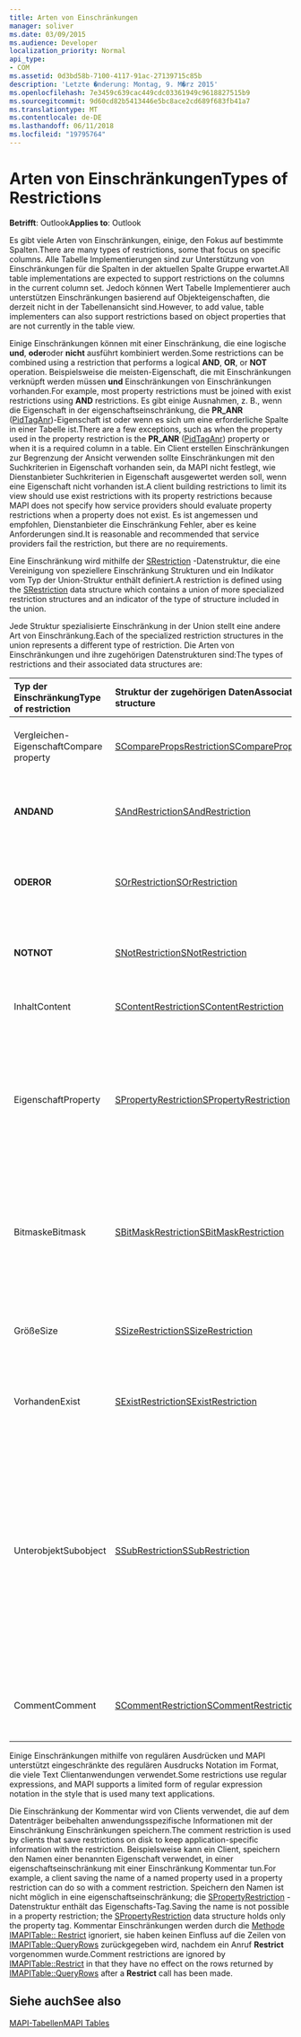 ```yaml
---
title: Arten von Einschränkungen
manager: soliver
ms.date: 03/09/2015
ms.audience: Developer
localization_priority: Normal
api_type:
- COM
ms.assetid: 0d3bd58b-7100-4117-91ac-27139715c85b
description: 'Letzte �nderung: Montag, 9. M�rz 2015'
ms.openlocfilehash: 7e3459c639cac449cdc03361949c9618827515b9
ms.sourcegitcommit: 9d60cd82b5413446e5bc8ace2cd689f683fb41a7
ms.translationtype: MT
ms.contentlocale: de-DE
ms.lasthandoff: 06/11/2018
ms.locfileid: "19795764"
---
```

# <a name="types-of-restrictions"></a><span data-ttu-id="780b0-103">Arten von Einschränkungen</span><span class="sxs-lookup"><span data-stu-id="780b0-103">Types of Restrictions</span></span>

  
  
<span data-ttu-id="780b0-104">**Betrifft**: Outlook</span><span class="sxs-lookup"><span data-stu-id="780b0-104">**Applies to**: Outlook</span></span> 
  
<span data-ttu-id="780b0-105">Es gibt viele Arten von Einschränkungen, einige, den Fokus auf bestimmte Spalten.</span><span class="sxs-lookup"><span data-stu-id="780b0-105">There are many types of restrictions, some that focus on specific columns.</span></span> <span data-ttu-id="780b0-106">Alle Tabelle Implementierungen sind zur Unterstützung von Einschränkungen für die Spalten in der aktuellen Spalte Gruppe erwartet.</span><span class="sxs-lookup"><span data-stu-id="780b0-106">All table implementations are expected to support restrictions on the columns in the current column set.</span></span> <span data-ttu-id="780b0-107">Jedoch können Wert Tabelle Implementierer auch unterstützen Einschränkungen basierend auf Objekteigenschaften, die derzeit nicht in der Tabellenansicht sind.</span><span class="sxs-lookup"><span data-stu-id="780b0-107">However, to add value, table implementers can also support restrictions based on object properties that are not currently in the table view.</span></span>
  
<span data-ttu-id="780b0-108">Einige Einschränkungen können mit einer Einschränkung, die eine logische **und**, **oder**oder **nicht** ausführt kombiniert werden.</span><span class="sxs-lookup"><span data-stu-id="780b0-108">Some restrictions can be combined using a restriction that performs a logical **AND**, **OR**, or **NOT** operation.</span></span> <span data-ttu-id="780b0-109">Beispielsweise die meisten-Eigenschaft, die mit Einschränkungen verknüpft werden müssen **und** Einschränkungen von Einschränkungen vorhanden.</span><span class="sxs-lookup"><span data-stu-id="780b0-109">For example, most property restrictions must be joined with exist restrictions using **AND** restrictions.</span></span> <span data-ttu-id="780b0-110">Es gibt einige Ausnahmen, z. B., wenn die Eigenschaft in der eigenschaftseinschränkung, die **PR_ANR** ([PidTagAnr](pidtaganr-canonical-property.md))-Eigenschaft ist oder wenn es sich um eine erforderliche Spalte in einer Tabelle ist.</span><span class="sxs-lookup"><span data-stu-id="780b0-110">There are a few exceptions, such as when the property used in the property restriction is the **PR_ANR** ([PidTagAnr](pidtaganr-canonical-property.md)) property or when it is a required column in a table.</span></span> <span data-ttu-id="780b0-111">Ein Client erstellen Einschränkungen zur Begrenzung der Ansicht verwenden sollte Einschränkungen mit den Suchkriterien in Eigenschaft vorhanden sein, da MAPI nicht festlegt, wie Dienstanbieter Suchkriterien in Eigenschaft ausgewertet werden soll, wenn eine Eigenschaft nicht vorhanden ist.</span><span class="sxs-lookup"><span data-stu-id="780b0-111">A client building restrictions to limit its view should use exist restrictions with its property restrictions because MAPI does not specify how service providers should evaluate property restrictions when a property does not exist.</span></span> <span data-ttu-id="780b0-112">Es ist angemessen und empfohlen, Dienstanbieter die Einschränkung Fehler, aber es keine Anforderungen sind.</span><span class="sxs-lookup"><span data-stu-id="780b0-112">It is reasonable and recommended that service providers fail the restriction, but there are no requirements.</span></span> 
  
<span data-ttu-id="780b0-113">Eine Einschränkung wird mithilfe der [SRestriction](srestriction.md) -Datenstruktur, die eine Vereinigung von speziellere Einschränkung Strukturen und ein Indikator vom Typ der Union-Struktur enthält definiert.</span><span class="sxs-lookup"><span data-stu-id="780b0-113">A restriction is defined using the [SRestriction](srestriction.md) data structure which contains a union of more specialized restriction structures and an indicator of the type of structure included in the union.</span></span> 
  
<span data-ttu-id="780b0-114">Jede Struktur spezialisierte Einschränkung in der Union stellt eine andere Art von Einschränkung.</span><span class="sxs-lookup"><span data-stu-id="780b0-114">Each of the specialized restriction structures in the union represents a different type of restriction.</span></span> <span data-ttu-id="780b0-115">Die Arten von Einschränkungen und ihre zugehörigen Datenstrukturen sind:</span><span class="sxs-lookup"><span data-stu-id="780b0-115">The types of restrictions and their associated data structures are:</span></span>
  
|<span data-ttu-id="780b0-116">**Typ der Einschränkung**</span><span class="sxs-lookup"><span data-stu-id="780b0-116">**Type of restriction**</span></span>|<span data-ttu-id="780b0-117">**Struktur der zugehörigen Daten**</span><span class="sxs-lookup"><span data-stu-id="780b0-117">**Associated data structure**</span></span>|<span data-ttu-id="780b0-118">**Beschreibung**</span><span class="sxs-lookup"><span data-stu-id="780b0-118">**Description**</span></span>|
|:-----|:-----|:-----|
|<span data-ttu-id="780b0-119">Vergleichen-Eigenschaft</span><span class="sxs-lookup"><span data-stu-id="780b0-119">Compare property</span></span>  <br/> |[<span data-ttu-id="780b0-120">SComparePropsRestriction</span><span class="sxs-lookup"><span data-stu-id="780b0-120">SComparePropsRestriction</span></span>](scomparepropsrestriction.md) <br/> |<span data-ttu-id="780b0-121">Vergleicht zwei Eigenschaften des gleichen Typs.</span><span class="sxs-lookup"><span data-stu-id="780b0-121">Compares two properties of the same type.</span></span>  <br/> |
|<span data-ttu-id="780b0-122">**AND**</span><span class="sxs-lookup"><span data-stu-id="780b0-122">**AND**</span></span> <br/> |[<span data-ttu-id="780b0-123">SAndRestriction</span><span class="sxs-lookup"><span data-stu-id="780b0-123">SAndRestriction</span></span>](sandrestriction.md) <br/> |<span data-ttu-id="780b0-124">Führt eine logische **AND** -Operation mit zwei oder mehr Einschränkungen.</span><span class="sxs-lookup"><span data-stu-id="780b0-124">Performs a logical **AND** operation on two or more restrictions.</span></span>  <br/> |
|<span data-ttu-id="780b0-125">**ODER**</span><span class="sxs-lookup"><span data-stu-id="780b0-125">**OR**</span></span> <br/> |[<span data-ttu-id="780b0-126">SOrRestriction</span><span class="sxs-lookup"><span data-stu-id="780b0-126">SOrRestriction</span></span>](sorrestriction.md) <br/> |<span data-ttu-id="780b0-127">Führt eine logische **OR** -Operation für zwei oder mehr Einschränkungen.</span><span class="sxs-lookup"><span data-stu-id="780b0-127">Performs a logical **OR** operation on two or more restrictions.</span></span>  <br/> |
|<span data-ttu-id="780b0-128">**NOT**</span><span class="sxs-lookup"><span data-stu-id="780b0-128">**NOT**</span></span> <br/> |[<span data-ttu-id="780b0-129">SNotRestriction</span><span class="sxs-lookup"><span data-stu-id="780b0-129">SNotRestriction</span></span>](snotrestriction.md) <br/> |<span data-ttu-id="780b0-130">Führt eine logische **NOT** -Operation für zwei oder mehr Einschränkungen.</span><span class="sxs-lookup"><span data-stu-id="780b0-130">Performs a logical **NOT** operation on two or more restrictions.</span></span>  <br/> |
|<span data-ttu-id="780b0-131">Inhalt</span><span class="sxs-lookup"><span data-stu-id="780b0-131">Content</span></span>  <br/> |[<span data-ttu-id="780b0-132">SContentRestriction</span><span class="sxs-lookup"><span data-stu-id="780b0-132">SContentRestriction</span></span>](scontentrestriction.md) <br/> |<span data-ttu-id="780b0-133">Sucht angegebene Daten.</span><span class="sxs-lookup"><span data-stu-id="780b0-133">Locates specified data.</span></span>  <br/> |
|<span data-ttu-id="780b0-134">Eigenschaft</span><span class="sxs-lookup"><span data-stu-id="780b0-134">Property</span></span>  <br/> |[<span data-ttu-id="780b0-135">SPropertyRestriction</span><span class="sxs-lookup"><span data-stu-id="780b0-135">SPropertyRestriction</span></span>](spropertyrestriction.md) <br/> |<span data-ttu-id="780b0-136">Gibt den Wert einer bestimmten Eigenschaft als Kriterium für den Abgleich.</span><span class="sxs-lookup"><span data-stu-id="780b0-136">Specifies a particular property value as criteria for matching.</span></span> <span data-ttu-id="780b0-137">Kann beispielsweise verwendet werden für einen bestimmten Typ Anlage suchen.</span><span class="sxs-lookup"><span data-stu-id="780b0-137">Can be used, for example, to search for a particular type of attachment.</span></span>  <br/> |
|<span data-ttu-id="780b0-138">Bitmaske</span><span class="sxs-lookup"><span data-stu-id="780b0-138">Bitmask</span></span>  <br/> |[<span data-ttu-id="780b0-139">SBitMaskRestriction</span><span class="sxs-lookup"><span data-stu-id="780b0-139">SBitMaskRestriction</span></span>](sbitmaskrestriction.md) <br/> |<span data-ttu-id="780b0-140">Eine Bitmaske gilt in der Regel zu einer Eigenschaft PT_LONG, um festzustellen, ob bestimmte Flags festgelegt sind.</span><span class="sxs-lookup"><span data-stu-id="780b0-140">Applies a bitmask to a PT_LONG property, typically to determine whether particular flags are set.</span></span>  <br/> |
|<span data-ttu-id="780b0-141">Größe</span><span class="sxs-lookup"><span data-stu-id="780b0-141">Size</span></span>  <br/> |[<span data-ttu-id="780b0-142">SSizeRestriction</span><span class="sxs-lookup"><span data-stu-id="780b0-142">SSizeRestriction</span></span>](ssizerestriction.md) <br/> |<span data-ttu-id="780b0-143">Die Größe einer Eigenschaft über die standardmäßigen relationale Operatoren getestet.</span><span class="sxs-lookup"><span data-stu-id="780b0-143">Tests the size of a property using standard relational operators.</span></span>  <br/> |
|<span data-ttu-id="780b0-144">Vorhanden</span><span class="sxs-lookup"><span data-stu-id="780b0-144">Exist</span></span>  <br/> |[<span data-ttu-id="780b0-145">SExistRestriction</span><span class="sxs-lookup"><span data-stu-id="780b0-145">SExistRestriction</span></span>](sexistrestriction.md) <br/> |<span data-ttu-id="780b0-146">Überprüft, ob ein Objekt einen Wert für eine Eigenschaft verfügt.</span><span class="sxs-lookup"><span data-stu-id="780b0-146">Tests whether an object has a value for a property.</span></span>  <br/> |
|<span data-ttu-id="780b0-147">Unterobjekt</span><span class="sxs-lookup"><span data-stu-id="780b0-147">Subobject</span></span>  <br/> |[<span data-ttu-id="780b0-148">SSubRestriction</span><span class="sxs-lookup"><span data-stu-id="780b0-148">SSubRestriction</span></span>](ssubrestriction.md) <br/> |<span data-ttu-id="780b0-149">Verwendet für die Suche über Unterobjekte oder -Objekten, die mit einem Eintrag Bezeichner, wie Empfänger und Anlagen nicht zugegriffen werden können.</span><span class="sxs-lookup"><span data-stu-id="780b0-149">Used for searching through subobjects, or objects that cannot be accessed with an entry identifier, such as recipients and attachments.</span></span> <span data-ttu-id="780b0-150">Kann beispielsweise verwendet werden nach einem bestimmten Empfänger nach Nachrichten gesucht.</span><span class="sxs-lookup"><span data-stu-id="780b0-150">Can be used, for example, to look for messages for a particular recipient.</span></span>  <br/> |
|<span data-ttu-id="780b0-151">Comment</span><span class="sxs-lookup"><span data-stu-id="780b0-151">Comment</span></span>  <br/> |[<span data-ttu-id="780b0-152">SCommentRestriction</span><span class="sxs-lookup"><span data-stu-id="780b0-152">SCommentRestriction</span></span>](scommentrestriction.md) <br/> |<span data-ttu-id="780b0-153">Ordnet eine Reihe von benannten Eigenschaften ein Objekt hinzu.</span><span class="sxs-lookup"><span data-stu-id="780b0-153">Associates an object with a set of named properties.</span></span>  <br/> |
   
<span data-ttu-id="780b0-154">Einige Einschränkungen mithilfe von regulären Ausdrücken und MAPI unterstützt eingeschränkte des regulären Ausdrucks Notation im Format, die viele Text Clientanwendungen verwendet.</span><span class="sxs-lookup"><span data-stu-id="780b0-154">Some restrictions use regular expressions, and MAPI supports a limited form of regular expression notation in the style that is used many text applications.</span></span>
  
<span data-ttu-id="780b0-155">Die Einschränkung der Kommentar wird von Clients verwendet, die auf dem Datenträger beibehalten anwendungsspezifische Informationen mit der Einschränkung Einschränkungen speichern.</span><span class="sxs-lookup"><span data-stu-id="780b0-155">The comment restriction is used by clients that save restrictions on disk to keep application-specific information with the restriction.</span></span> <span data-ttu-id="780b0-156">Beispielsweise kann ein Client, speichern den Namen einer benannten Eigenschaft verwendet, in einer eigenschaftseinschränkung mit einer Einschränkung Kommentar tun.</span><span class="sxs-lookup"><span data-stu-id="780b0-156">For example, a client saving the name of a named property used in a property restriction can do so with a comment restriction.</span></span> <span data-ttu-id="780b0-157">Speichern den Namen ist nicht möglich in eine eigenschaftseinschränkung; die [SPropertyRestriction](spropertyrestriction.md) -Datenstruktur enthält das Eigenschafts-Tag.</span><span class="sxs-lookup"><span data-stu-id="780b0-157">Saving the name is not possible in a property restriction; the [SPropertyRestriction](spropertyrestriction.md) data structure holds only the property tag.</span></span> <span data-ttu-id="780b0-158">Kommentar Einschränkungen werden durch die [Methode IMAPITable:: Restrict](imapitable-restrict.md) ignoriert, sie haben keinen Einfluss auf die Zeilen von [IMAPITable::QueryRows](imapitable-queryrows.md) zurückgegeben wird, nachdem ein Anruf **Restrict** vorgenommen wurde.</span><span class="sxs-lookup"><span data-stu-id="780b0-158">Comment restrictions are ignored by [IMAPITable::Restrict](imapitable-restrict.md) in that they have no effect on the rows returned by [IMAPITable::QueryRows](imapitable-queryrows.md) after a **Restrict** call has been made.</span></span> 
  
## <a name="see-also"></a><span data-ttu-id="780b0-159">Siehe auch</span><span class="sxs-lookup"><span data-stu-id="780b0-159">See also</span></span>



[<span data-ttu-id="780b0-160">MAPI-Tabellen</span><span class="sxs-lookup"><span data-stu-id="780b0-160">MAPI Tables</span></span>](mapi-tables.md)

